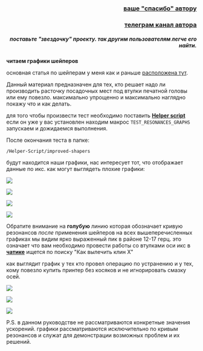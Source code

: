 <h3 align="right"><a href="https://www.tinkoff.ru/rm/yakovleva.irina203/51ZSr71845" target="_blank">ваше "спасибо" автору</a></h3>
<h3 align="right"><a href="https://t.me/tombraider2006" target="_blank">телеграм канал автора</a></h3>
<h5 align="right">поставьте "звездочку" проекту. так другим пользователям легче его найти.</h5>


**читаем графики шейперов**

основная статья по шейперам у меня как и раньше [расположена тут](https://github.com/Tombraider2006/klipperFB6/tree/main/accel_graph).

 Данный материал предназначен для тех, кто решает надо ли  производить расточку посадочных мест под втулки печатной головы или ему повезло.  максимально упрощенно и максимально наглядно покажу что и как делать. 

 для того чтобы произвести тест необходимо поставить [**Helper script**](https://guilouz.github.io/Creality-Helper-Script-Wiki/helper-script/helper-script-installation/) если он уже у вас установлен находим макрос `TEST_RESONANCES_GRAPHS` запускаем и дожидаемся выполнения. 
 
 После окончания теста в папке:
 
  `/Helper-Script/improved-shapers`

будут находится наши графики,  нас интересует тот, что отображает данные по икс.   как могут выглядеть плохие графики: 

![](resonanse1.jpg)

![](resonanse1_1.jpg)

![](resonanse1_2.jpg)

![](resonanse1_3.jpg)

Обратите внимание на **голубую** линию которая обозначает кривую резонансов *после*  применения шейперов на всех вышеперечисленных графиках мы видим ярко выраженный пик в районе 12-17 герц.  это означает что вам необходимо провести работы со втулками оси икс в [**чатике**](https://t.me/crealityK1rus) ищется по поиску "Как вылечить клин Х" 

как выглядит график у тех кто провел операцию по устранению и у тех, кому повезло купить принтер без косяков и не игнорировать смазку осей.

![](resonanse2.jpg)

![](resonanse2_1.jpg)

![](resonanse2_2.jpg)


 P.S. 
  в данном руководстве не рассматриваются конкретные значения ускорений. графики рассматриваются исключительно по кривым резонансов и служат для демонстрации возможных проблем и их решений. 